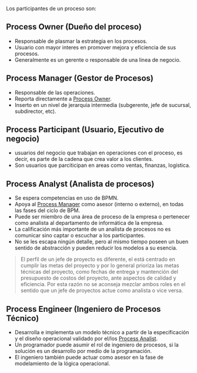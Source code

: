Los participantes de un proceso son:

## Process Owner (Dueño del proceso)
- Responsable de plasmar la estrategia en los procesos.
- Usuario con mayor interes en promover mejora y eficiencia de sus procesos.
- Generalmente es un gerente o responsable de una linea de negocio.

## Process Manager (Gestor de Procesos)
- Responsable de las operaciones.
- Reporta directamente a [Process Owner](#process-owner).
- Inserto en un nivel de jerarquia intermedia (subgerente, jefe de sucursal, subdirector, etc).

## Process Participant (Usuario, Ejecutivo de negocio)
- usuarios del negocio que trabajan en operaciones con el proceso, es decir, es parte de la cadena que crea valor a los clientes.
-  Son usuarios que parciticipan en areas como ventas, finanzas, logística.

## Process Analyst (Analista de procesos)
- Se espera competencias en uso de BPMN.
- Apoya al [Process Manager](#process-manager) como asesor (interno o externo), en todas las fases del ciclo de BPM.
- Puede ser miembro de una área de proceso de la empresa o pertenecer como analista al departamento de informática de la empresa.
- La calificación más importante de un analista de procesos no es comunicar sino captar o escuchar a los participantes.
- No se les escapa ningún detalle, pero al mismo tiempo poseen un buen sentido de abstracción y pueden reducir los modelos a su esencia.

> El perfil de un jefe de proyecto es diferente, el está centrado en cumplir las
metas del proyecto y por lo general prioriza las metas técnicas del proyecto, como fechas de entrega y mantención del presupuesto de costos del proyecto, ante aspectos de calidad y eficiencia. Por esta razón no se aconseja mezclar ambos roles en el sentido que un jefe de proyectos actue como analista o vice versa.

## Process Engineer (Ingeniero de Procesos Técnico)
- Desarrolla e implementa un modelo técnico a partir de la especificación y el diseño operacional validado por  el/los [Process Analist](#process-analyst).
- Un programador puede asumir el rol de ingeniero de procesos, si la solución es un desarrollo por medio de la programación.
- El ingeniero también puede actuar como asesor en la fase de modelamiento de la lógica operacional.
